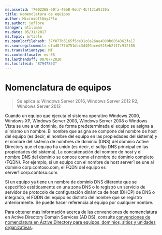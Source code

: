 ```yaml
---
ms.assetid: f7002265-60fa-40b8-9dd7-4bf131d9320a
title: Nomenclatura de equipos
author: MicrosoftGuyJFlo
ms.author: joflore
manager: mtillman
ms.date: 05/31/2017
ms.topic: article
ms.openlocfilehash: 37f877b3165f5de31c8a26ae4000b8064362fa17
ms.sourcegitcommit: dfa48f77b751dbc34409aced628eb2f17c912f08
ms.translationtype: MT
ms.contentlocale: es-ES
ms.lasthandoff: 08/07/2020
ms.locfileid: "87947853"
---
```

# <a name="computer-naming"></a>Nomenclatura de equipos

> Se aplica a: Windows Server 2016, Windows Server 2012 R2, Windows Server 2012

Cuando un equipo que ejecuta el sistema operativo Windows 2000, Windows XP, Windows Server 2003, Windows Server 2008 o Windows Vista se une a un dominio, de forma predeterminada el equipo se asigna a sí mismo un nombre. El nombre que asigna se compone del nombre de host del equipo (es decir, el nombre del equipo en las propiedades del sistema) y el nombre del sistema de nombres de dominio (DNS) del dominio Active Directory que el equipo ha unido (es decir, el sufijo DNS principal en las propiedades del sistema). La concatenación del nombre de host y el nombre DNS del dominio se conoce como el nombre de dominio completo (FQDN). Por ejemplo, si un equipo con el nombre de host server1 se une al dominio corp.contoso.com, el FQDN del equipo es server1.corp.contoso.com.

Si un equipo ya tiene un nombre de dominio DNS diferente que se especificó estáticamente en una zona DNS o lo registró un servicio de servidor de protocolo de configuración dinámica de host (DHCP) de DNS o integrado, el FQDN del equipo es distinto del nombre que se registró anteriormente. Se puede hacer referencia al equipo por cualquier nombre.

Para obtener más información acerca de las convenciones de nomenclatura en Active Directory Domain Services (AD DS), consulte [convenciones de nomenclatura en Active Directory para equipos, dominios, sitios y unidades organizativas](https://support.microsoft.com/help/909264/).
